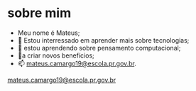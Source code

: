 # sobre mim #

- Meu nome é Mateus;
- 👀 Estou interressado em aprender mais sobre tecnologias;
- 🌱 estou aprendendo sobre pensamento computacional;
- 💞️a criar novos benefícios;
- 📫 mateus.camargo19@escola.pr.gov.br.
<!---
MateusCamargo069/MateusCamargo069 is a ✨ special ✨ repository because its `README.md` (this file) appears on your GitHub profile.
You can click the Preview link to take a look at your changes.
--->
mateus.camargo19@escola.pr.gov.br
